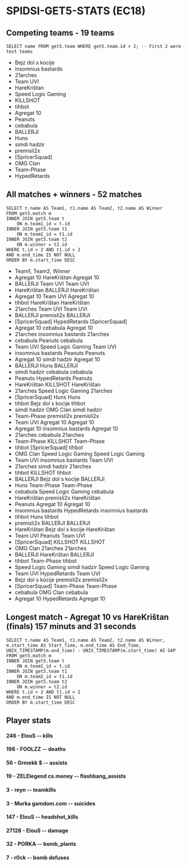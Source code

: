 # SPIDSI-GET5-STATS (EC18)


## Competing teams - 19 teams
```
SELECT name FROM get5.team WHERE get5.team.id > 2; -- First 2 were test teams
```

- Bejz dol s kocije
- insomnius bastards
- 21arches
- Team UVI
- HareKrištan
- Speed Logic Gaming
- KILLSHOT
- tihbot
- Agregat 10
- Peanuts
- cebabula
- BALLERJI
- Huns
- simdi hadzir
- premisli2x
- [SpricerSquad]
- OMG Clan
- Team-Phase
- HypedRetards

## All matches + winners - 52 matches
```
SELECT t.name AS Team1, t1.name AS Team2, t2.name AS Winner
FROM get5.match m 
INNER JOIN get5.team t 
	ON m.team1_id = t.id 
INNER JOIN get5.team t1 
	ON m.team2_id = t1.id
INNER JOIN get5.team t2 
	ON m.winner = t2.id
WHERE t.id > 2 AND t1.id > 2 
AND m.end_time IS NOT NULL
ORDER BY m.start_time DESC
```


- Team1, Team2, Winner
- Agregat 10	HareKrištan	Agregat 10
- BALLERJI	Team UVI	Team UVI
- HareKrištan	BALLERJI	HareKrištan
- Agregat 10	Team UVI	Agregat 10
- tihbot	HareKrištan	HareKrištan
- 21arches	Team UVI	Team UVI
- BALLERJI	premisli2x	BALLERJI
- [SpricerSquad]	HypedRetards	[SpricerSquad]
- Agregat 10	cebabula	Agregat 10
- 21arches	insomnius bastards	21arches
- cebabula	Peanuts	cebabula
- Team UVI	Speed Logic Gaming	Team UVI
- insomnius bastards	Peanuts	Peanuts
- Agregat 10	simdi hadzir	Agregat 10
- BALLERJI	Huns	BALLERJI
- simdi hadzir	cebabula	cebabula
- Peanuts	HypedRetards	Peanuts
- HareKrištan	KILLSHOT	HareKrištan
- 21arches	Speed Logic Gaming	21arches
- [SpricerSquad]	Huns	Huns
- tihbot	Bejz dol s kocije	tihbot
- simdi hadzir	OMG Clan	simdi hadzir
- Team-Phase	premisli2x	premisli2x
- Team UVI	Agregat 10	Agregat 10
- Agregat 10	insomnius bastards	Agregat 10
- 21arches	cebabula	21arches
- Team-Phase	KILLSHOT	Team-Phase
- tihbot	[SpricerSquad]	tihbot
- OMG Clan	Speed Logic Gaming	Speed Logic Gaming
- Team UVI	insomnius bastards	Team UVI
- 21arches	simdi hadzir	21arches
- tihbot	KILLSHOT	tihbot
- BALLERJI	Bejz dol s kocije	BALLERJI
- Huns	Team-Phase	Team-Phase
- cebabula	Speed Logic Gaming	cebabula
- HareKrištan	premisli2x	HareKrištan
- Peanuts	Agregat 10	Agregat 10
- insomnius bastards	HypedRetards	insomnius bastards
- tihbot	Huns	tihbot
- premisli2x	BALLERJI	BALLERJI
- HareKrištan	Bejz dol s kocije	HareKrištan
- Team UVI	Peanuts	Team UVI
- [SpricerSquad]	KILLSHOT	KILLSHOT
- OMG Clan	21arches	21arches
- BALLERJI	HareKrištan	BALLERJI
- tihbot	Team-Phase	tihbot
- Speed Logic Gaming	simdi hadzir	Speed Logic Gaming
- Team UVI	HypedRetards	Team UVI
- Bejz dol s kocije	premisli2x	premisli2x
- [SpricerSquad]	Team-Phase	Team-Phase
- cebabula	OMG Clan	cebabula
- Agregat 10	HypedRetards	Agregat 10

## Longest match - Agregat 10 vs HareKrištan (finals) 157 minuts and 31 seconds

```
SELECT t.name AS Team1, t1.name AS Team2, t2.name AS Winner, m.start_time AS Start_Time, m.end_time AS End_Time,
UNIX_TIMESTAMP(m.end_time) - UNIX_TIMESTAMP(m.start_time) AS GAP 
FROM get5.match m 
INNER JOIN get5.team t 
	ON m.team1_id = t.id 
INNER JOIN get5.team t1 
	ON m.team2_id = t1.id
INNER JOIN get5.team t2 
	ON m.winner = t2.id
WHERE t.id > 2 AND t1.id > 2 
AND m.end_time IS NOT NULL
ORDER BY m.start_time DESC
```

## Player stats

#### 246	 - ElouS -- kills
#### 198	 - FOOLZZ -- deaths
#### 56	 - Grmekk $ -- assists
#### 19	 - ZELElegend cs.money -- flashbang_assists
#### 3	 - reyn -- teamkills
#### 3	 - Murka gamdom.com -- suicides
#### 147	 - ElouS -- headshot_kills
#### 27128	 - ElouS -- damage
#### 32	 - PORKA -- bomb_plants
#### 7	 - r0ck -- bomb defuses
